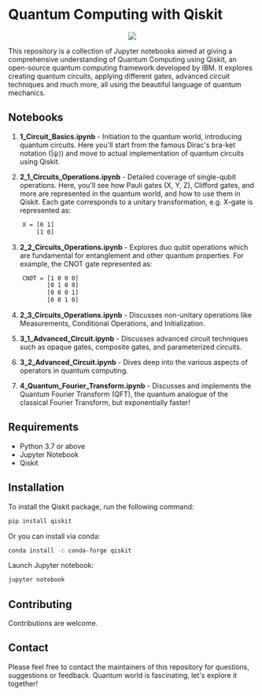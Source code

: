 # Quantum Computing with Qiskit

<p align="center">
  <img src="https://miro.medium.com/v2/resize:fit:810/0*6qh01lw6kdaC73KF.png">
</p>

This repository is a collection of Jupyter notebooks aimed at giving a comprehensive understanding of Quantum Computing using Qiskit, an open-source quantum computing framework developed by IBM. It explores creating quantum circuits, applying different gates, advanced circuit techniques and much more, all using the beautiful language of quantum mechanics.

## Notebooks

1. **1_Circuit_Basics.ipynb** - Initiation to the quantum world, introducing quantum circuits. Here you'll start from the famous Dirac's bra-ket notation (|ψ⟩) and move to actual implementation of quantum circuits using Qiskit.

2. **2_1_Circuits_Operations.ipynb** - Detailed coverage of single-qubit operations. Here, you'll see how Pauli gates (X, Y, Z), Clifford gates, and more are represented in the quantum world, and how to use them in Qiskit. Each gate corresponds to a unitary transformation, e.g. X-gate is represented as:

```latex
    X = [0 1]
        [1 0]
```
3. **2_2_Circuits_Operations.ipynb** - Explores duo qubit operations which are fundamental for entanglement and other quantum properties. For example, the CNOT gate represented as:

```latex
    CNOT = [1 0 0 0]
           [0 1 0 0]
           [0 0 0 1]
           [0 0 1 0]
```
4. **2_3_Circuits_Operations.ipynb** - Discusses non-unitary operations like Measurements, Conditional Operations, and Initialization.

5. **3_1_Advanced_Circuit.ipynb** - Discusses advanced circuit techniques such as opaque gates, composite gates, and parameterized circuits.

6. **3_2_Advanced_Circuit.ipynb** - Dives deep into the various aspects of operators in quantum computing.

7. **4_Quantum_Fourier_Transform.ipynb** - Discusses and implements the Quantum Fourier Transform (QFT), the quantum analogue of the classical Fourier Transform, but exponentially faster!


## Requirements

- Python 3.7 or above
- Jupyter Notebook
- Qiskit

## Installation

To install the Qiskit package, run the following command:

```bash
pip install qiskit
```

Or you can install via conda:

```bash
conda install -c conda-forge qiskit
```

Launch Jupyter notebook:

```bash
jupyter notebook
```

## Contributing

Contributions are welcome.

## Contact

Please feel free to contact the maintainers of this repository for questions, suggestions or feedback. Quantum world is fascinating, let's explore it together!
